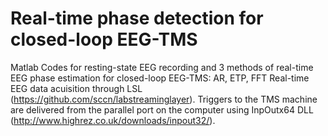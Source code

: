 # Real-time phase detection for closed-loop EEG-TMS
Matlab Codes for resting-state EEG recording and 3 methods of real-time EEG phase estimation for closed-loop EEG-TMS: AR, ETP, FFT
Real-time EEG data acuisition through LSL (https://github.com/sccn/labstreaminglayer). 
Triggers to the TMS machine are delivered from the parallel port on the computer using InpOutx64 DLL (http://www.highrez.co.uk/downloads/inpout32/).
